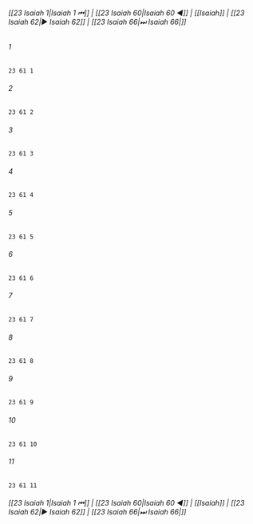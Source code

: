 
###### [[23 Isaiah 1|Isaiah 1 ⏮]] | [[23 Isaiah 60|Isaiah 60 ◀]] | [[Isaiah]] | [[23 Isaiah 62|▶ Isaiah 62]] | [[23 Isaiah 66|⏭ Isaiah 66|]]

###### 1
``` verse
23 61 1 
```
###### 2
``` verse
23 61 2 
```
###### 3
``` verse
23 61 3 
```
###### 4
``` verse
23 61 4 
```
###### 5
``` verse
23 61 5 
```
###### 6
``` verse
23 61 6 
```
###### 7
``` verse
23 61 7 
```
###### 8
``` verse
23 61 8 
```
###### 9
``` verse
23 61 9 
```
###### 10
``` verse
23 61 10 
```
###### 11
``` verse
23 61 11 
```

###### [[23 Isaiah 1|Isaiah 1 ⏮]] | [[23 Isaiah 60|Isaiah 60 ◀]] | [[Isaiah]] | [[23 Isaiah 62|▶ Isaiah 62]] | [[23 Isaiah 66|⏭ Isaiah 66|]]

